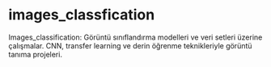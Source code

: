 # images_classfication
Images_classification: Görüntü sınıflandırma modelleri ve veri setleri üzerine çalışmalar. CNN, transfer learning ve derin öğrenme teknikleriyle görüntü tanıma projeleri.
